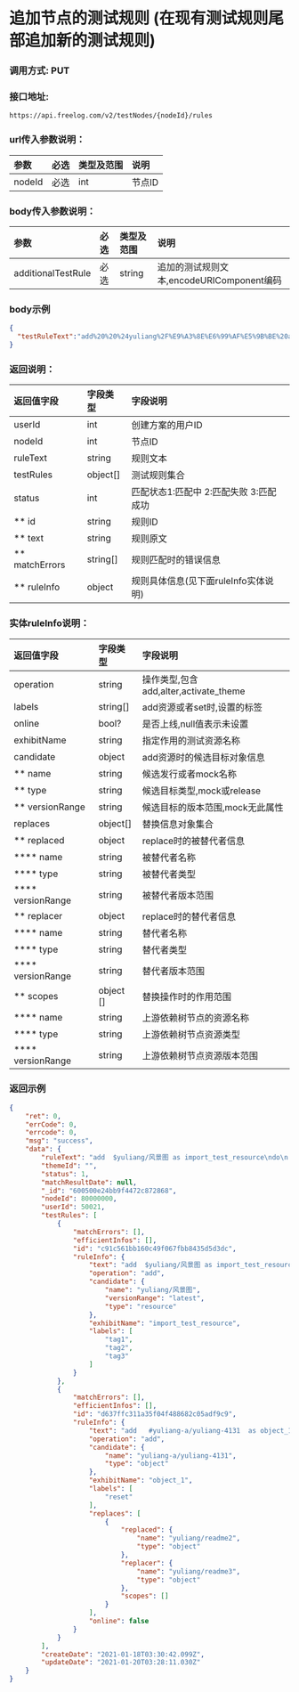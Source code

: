 # 追加节点的测试规则 (在现有测试规则尾部追加新的测试规则)

### 调用方式: PUT

### 接口地址:

```
https://api.freelog.com/v2/testNodes/{nodeId}/rules
```

### url传入参数说明：

| 参数 | 必选 | 类型及范围 | 说明 |
| :--- | :--- | :--- | :--- |
| nodeId | 必选 | int | 节点ID |

### body传入参数说明：

| 参数 | 必选 | 类型及范围 | 说明 |
| :--- | :--- | :--- | :--- |
| additionalTestRule | 必选 | string | 追加的测试规则文本,encodeURIComponent编码  |

### body示例

```json
{
  "testRuleText":"add%20%20%24yuliang%2F%E9%A3%8E%E6%99%AF%E5%9B%BE%20as%20import_test_resource%0Ado%0A%20%20%20set_labels%20tag1%2Ctag2%2Ctag3%09%09%0Aend%0Aadd%20%20%20%23yuliang-a%2Fyuliang-4131%20%20as%20object_1%20%0Ado%20%20%0A%20%20%20set_labels%20reset%20%20%0A%20%20%20replace%20%23yuliang%2Freadme2%20with%20%23yuliang%2Freadme3%20%20%0A%20%20%20hide%20%0Aend"
}
```
### 返回说明：

| 返回值字段 | 字段类型 | 字段说明 |
| :--- | :--- | :--- |
| userId | int| 创建方案的用户ID |
| nodeId | int| 节点ID |
| ruleText | string | 规则文本 |
| testRules | object[] | 测试规则集合 |
| status | int | 匹配状态1:匹配中 2:匹配失败 3:匹配成功 |
| ** id | string | 规则ID |
| ** text | string | 规则原文 |
| ** matchErrors | string[] | 规则匹配时的错误信息 |
| ** ruleInfo | object | 规则具体信息(见下面ruleInfo实体说明) |


### 实体ruleInfo说明：
| 返回值字段 | 字段类型 | 字段说明 |
| :--- | :--- | :--- |
| operation | string | 操作类型,包含add,alter,activate_theme|
| labels | string[] | add资源或者set时,设置的标签 |
| online | bool? | 是否上线,null值表示未设置 |
| exhibitName | string | 指定作用的测试资源名称|
| candidate | object | add资源时的候选目标对象信息 |
| ** name | string | 候选发行或者mock名称 |
| ** type | string | 候选目标类型,mock或release |
| ** versionRange| string | 候选目标的版本范围,mock无此属性 |
| replaces | object[] | 替换信息对象集合  |
| ** replaced | object | replace时的被替代者信息  |
| **** name | string | 被替代者名称 |
| **** type | string | 被替代者类型 |
| **** versionRange | string | 被替代者版本范围 |
| ** replacer | object | replace时的替代者信息  |
| **** name | string | 替代者名称 |
| **** type | string | 替代者类型 |
| **** versionRange | string | 替代者版本范围 |
| ** scopes | object [] | 替换操作时的作用范围 |
| **** name | string | 上游依赖树节点的资源名称 |
| **** type | string | 上游依赖树节点资源类型 |
| **** versionRange | string | 上游依赖树节点资源版本范围 |

### 返回示例

```json
{
    "ret": 0,
    "errCode": 0,
    "errcode": 0,
    "msg": "success",
    "data": {
        "ruleText": "add  $yuliang/风景图 as import_test_resource\ndo\n   set_labels tag1,tag2,tag3\t\t\nend\nadd   #yuliang-a/yuliang-4131  as object_1 \ndo  \n   set_labels reset  \n   replace #yuliang/readme2 with #yuliang/readme3  \n   hide \nend",
        "themeId": "",
        "status": 1,
        "matchResultDate": null,
        "_id": "600500e24bb9f4472c872868",
        "nodeId": 80000000,
        "userId": 50021,
        "testRules": [
            {
                "matchErrors": [],
                "efficientInfos": [],
                "id": "c91c561bb160c49f067fbb8435d5d3dc",
                "ruleInfo": {
                    "text": "add  $yuliang/风景图 as import_test_resource\ndo\n   set_labels tag1,tag2,tag3\t\t\nend",
                    "operation": "add",
                    "candidate": {
                        "name": "yuliang/风景图",
                        "versionRange": "latest",
                        "type": "resource"
                    },
                    "exhibitName": "import_test_resource",
                    "labels": [
                        "tag1",
                        "tag2",
                        "tag3"
                    ]
                }
            },
            {
                "matchErrors": [],
                "efficientInfos": [],
                "id": "d637ffc311a35f04f488682c05adf9c9",
                "ruleInfo": {
                    "text": "add   #yuliang-a/yuliang-4131  as object_1 \ndo  \n   set_labels reset  \n   replace #yuliang/readme2 with #yuliang/readme3  \n   hide \nend",
                    "operation": "add",
                    "candidate": {
                        "name": "yuliang-a/yuliang-4131",
                        "type": "object"
                    },
                    "exhibitName": "object_1",
                    "labels": [
                        "reset"
                    ],
                    "replaces": [
                        {
                            "replaced": {
                                "name": "yuliang/readme2",
                                "type": "object"
                            },
                            "replacer": {
                                "name": "yuliang/readme3",
                                "type": "object"
                            },
                            "scopes": []
                        }
                    ],
                    "online": false
                }
            }
        ],
        "createDate": "2021-01-18T03:30:42.099Z",
        "updateDate": "2021-01-20T03:28:11.030Z"
    }
}
```
